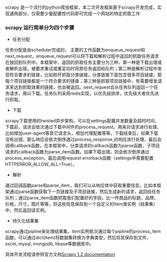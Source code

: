 scrapy 是一个流行的python爬虫框架，本二次开发框架基于scrapy开发完成，实现通用部分，仅需要少量配置性代码即可完成一个网站的特定抓取工作
### scrapy 运行简单分为四个步骤
- 任务分配

任务分配是由scheduler完成的， 主要的工作函数为enqueue_request和next_request，enqueue_request可以将下载和解析过程中返回的抓取任务请求在放回到队列中。本框架中，返回的抓取任务主要分为三种，第一种是下载出错或者解析出错，被要求重试或重定向时将原任务返回给队列；第二种是解析过程中发现符合要求的链接，比如刚开抓取分类链接，分类链接下面包含很多项目链接，那每个项目链接都是一个符合要求的链接；第三种是抓取项目链接中，有需要增发请求来达到抓取效果的链接，也会被返回。next_request会从任务队列返回一个任务请求，用以下载。任务队列采用redis实现，以优先级排序，优先级大者优先进行抓取。
- 下载

scrapy下载使用的twisted异步架构，可以在settings配置并发数量及超时时间，下载前，请求会依次通过下载中间件的process_request。用来对请求进行处理，比如增加user-agent等其它请求头，增加代理配置等等，下载结束后，如果下载没有出错，那么响应会依次倒序通过process_response,对响应进行处理，最后会调用callback函数，在本框架中，分类请求的callback函数为parse函数，子项目请求的callback函数为parse_item函数。如果下载出错，则会依次倒序通过process_exception，最后调用request errorback函数（settings中需要配置HTTPERROR_ALLOW_ALL=True）。
- 解析

通过回调函数parse和parse_item，我们可以从响应体中获取重要信息。比如本框架通过parse函数获取下一页链接及子项目链接，然后生成新的请求，返回给任务队列；通过parse_item函数抓取我们配置好的字段，比一件商品的标题，品牌，价格，尺寸，图片等等，将这些信息保存到一个自定义的Item类实例（结果集）中，然后返回该实例。
- 持久化结果集

scrapy通过pipline来处理结果集。item实例依次通过每个pipline的process_item函数，可以通过dict(item)将数据集转换为字典类型，然后将其保存到文件，excel, mysql, mongodb, hbase等数据库中。

具体开发流程请参照官方文档[Scrapy 1.2 documentation](https://doc.scrapy.org/en/latest/index.html)
